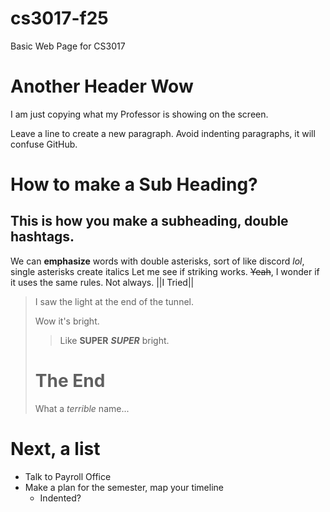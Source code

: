 # cs3017-f25
Basic Web Page for CS3017

# Another Header Wow
I am just copying what my Professor is showing on the screen.

Leave a line to create a new paragraph. Avoid indenting paragraphs, it will confuse GitHub.

# How to make a Sub Heading?
## This is how you make a subheading, double hashtags. 
We can **emphasize** words with double asterisks, sort of like discord *lol*, single asterisks create italics
Let me see if striking works. ~~Yeah~~, I wonder if it uses the same rules. Not always. ||I Tried||
> I saw the light at the end of the tunnel.
>
> Wow it's bright.
>> Like **SUPER** ***SUPER*** bright.
> # The End
>
> What a *terrible* name...
# Next, a list
- Talk to Payroll Office
- Make a plan for the semester, map your timeline
  - Indented?
